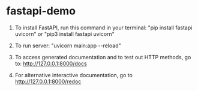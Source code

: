 # fastapi-demo

1. To install FastAPI, run this command in your terminal:
"pip install fastapi uvicorn" or "pip3 install fastapi uvicorn"

2. To run server: "uvicorn main:app --reload"

3. To access generated documentation and to test out HTTP methods, go to: http://127.0.0.1:8000/docs

4. For alternative interactive documentation, go to http://127.0.0.1:8000/redoc